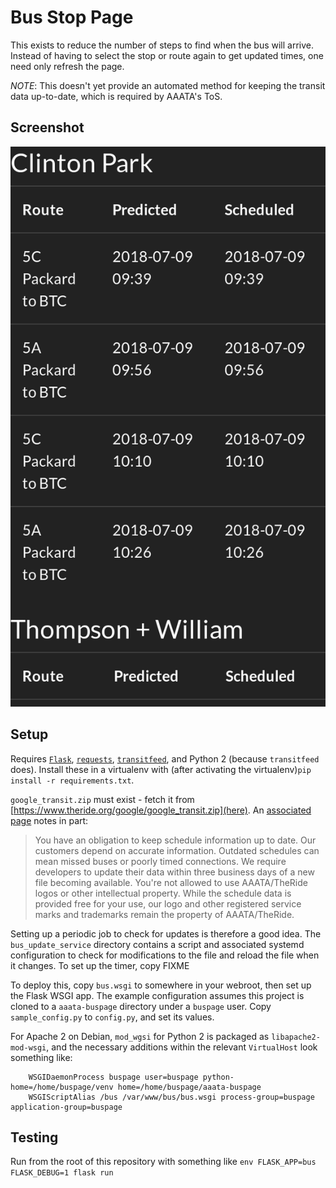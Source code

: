 # Bus Stop Page

This exists to reduce the number of steps to find when the bus will arrive. Instead of having to select the stop or
route again to get updated times, one need only refresh the page.

*NOTE*: This doesn't yet provide an automated method for keeping the transit data up-to-date, which is required by AAATA's ToS.

## Screenshot

![Screenshot](/screenshot.png)

## Setup

Requires [`Flask`](https://pypi.org/project/Flask/1.0.2/), [`requests`](https://pypi.org/project/requests/),
[`transitfeed`](https://pypi.org/project/transitfeed/), and Python 2 (because `transitfeed` does). Install these
in a virtualenv with (after activating the virtualenv)`pip install -r requirements.txt`.

`google_transit.zip` must exist - fetch it from [https://www.theride.org/google/google_transit.zip](here). An
[associated page](https://www.theride.org/AboutUs/For-Developers/Developer-Files) notes in part:

> You have an obligation to keep schedule information up to date. Our customers depend on accurate information. Outdated
> schedules can mean missed buses or poorly timed connections. We require developers to update their data within three
> business days of a new file becoming available. You're not allowed to use AAATA/TheRide logos or other intellectual
> property. While the schedule data is provided free for your use, our logo and other registered service marks and
> trademarks remain the property of AAATA/TheRide.

Setting up a periodic job to check for updates is therefore a good idea. The `bus_update_service` directory contains a
script and associated systemd configuration to check for modifications to the file and reload the file when it changes.
To set up the timer, copy FIXME

To deploy this, copy `bus.wsgi` to somewhere in your webroot, then set up the Flask WSGI app. The example configuration
assumes this project is cloned to a `aaata-buspage` directory under a `buspage` user. Copy `sample_config.py` to
`config.py`, and set its values.

For Apache 2 on Debian, `mod_wgsi` for Python 2 is packaged as `libapache2-mod-wsgi`, and the necessary additions
within the relevant `VirtualHost` look something like:

        WSGIDaemonProcess buspage user=buspage python-home=/home/buspage/venv home=/home/buspage/aaata-buspage
        WSGIScriptAlias /bus /var/www/bus/bus.wsgi process-group=buspage application-group=buspage

## Testing

Run from the root of this repository with something like `env FLASK_APP=bus FLASK_DEBUG=1 flask run`
